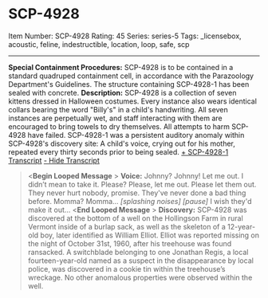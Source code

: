 # SCP-4928
Item Number: SCP-4928
Rating: 45
Series: series-5
Tags: _licensebox, acoustic, feline, indestructible, location, loop, safe, scp

---

**Special Containment Procedures:** SCP-4928 is to be contained in a standard quadruped containment cell, in accordance with the Parazoology Department's Guidelines.
The structure containing SCP-4928-1 has been sealed with concrete.
**Description:** SCP-4928 is a collection of seven kittens dressed in Halloween costumes. Every instance also wears identical collars bearing the word "Billy's" in a child's handwriting. All seven instances are perpetually wet, and staff interacting with them are encouraged to bring towels to dry themselves. All attempts to harm SCP-4928 have failed.
SCP-4928-1 was a persistent auditory anomaly within SCP-4928's discovery site: A child's voice, crying out for his mother, repeated every thirty seconds prior to being sealed.
[\+ SCP-4928-1 Transcript](javascript:;)
[\- Hide Transcript](javascript:;)
> <**Begin Looped Message** >
> **Voice:** Johnny? Johnny! Let me out. I didn’t mean to take it. Please? Please, let me out. Please let them out. They never hurt nobody, promise. They've never done a bad thing before. Momma? Momma… _[splashing noises] [pause]_ I wish they'd make it out…
> <**End Looped Message** >
**Discovery:** SCP-4928 was discovered at the bottom of a well on the Hollingson Farm in rural Vermont inside of a burlap sack, as well as the skeleton of a 12-year-old boy, later identified as William Elliot. Elliot was reported missing on the night of October 31st, 1960, after his treehouse was found ransacked. A switchblade belonging to one Jonathan Regis, a local fourteen-year-old named as a suspect in the disappearance by local police, was discovered in a cookie tin within the treehouse’s wreckage. No other anomalous properties were observed within the well.